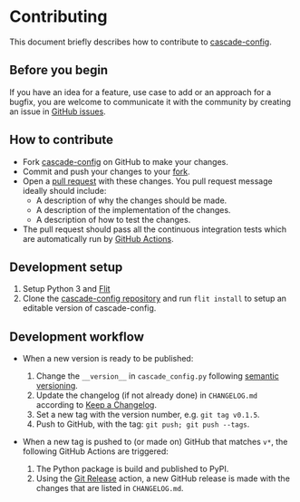 # Contributing

This document briefly describes how to contribute to
[cascade-config](https://github.com/ralfg/cascade-config).

## Before you begin

If you have an idea for a feature, use case to add or an approach for a bugfix,
you are welcome to communicate it with the community by creating an issue in
[GitHub issues](https://github.com/ralfg/cascade-config/issues).

## How to contribute

- Fork [cascade-config](https://github.com/ralfg/cascade-config) on GitHub to
make your changes.
- Commit and push your changes to your
[fork](https://help.github.com/articles/pushing-to-a-remote/).
- Open a
[pull request](https://help.github.com/articles/creating-a-pull-request/)
with these changes. You pull request message ideally should include:
   - A description of why the changes should be made.
   - A description of the implementation of the changes.
   - A description of how to test the changes.
- The pull request should pass all the continuous integration tests which are
  automatically run by
  [GitHub Actions](https://github.com/ralfg/cascade-config/actions).


## Development setup

1. Setup Python 3 and [Flit](https://flit.readthedocs.io/en/latest/)
2. Clone the [cascade-config repository](https://github.com/ralfg/cascade-config) and
   run `flit install` to setup an editable version of cascade-config.


## Development workflow

- When a new version is ready to be published:

    1. Change the `__version__` in `cascade_config.py` following
    [semantic versioning](https://semver.org/).
    2. Update the changelog (if not already done) in `CHANGELOG.md` according to
    [Keep a Changelog](https://keepachangelog.com/en/1.0.0/).
    3. Set a new tag with the version number, e.g. `git tag v0.1.5`.
    4. Push to GitHub, with the tag: `git push; git push --tags`.

- When a new tag is pushed to (or made on) GitHub that matches `v*`, the
following GitHub Actions are triggered:

    1. The Python package is build and published to PyPI.
    2. Using the [Git Release](https://github.com/marketplace/actions/git-release)
    action, a new GitHub release is made with the changes that are listed in
    `CHANGELOG.md`.
